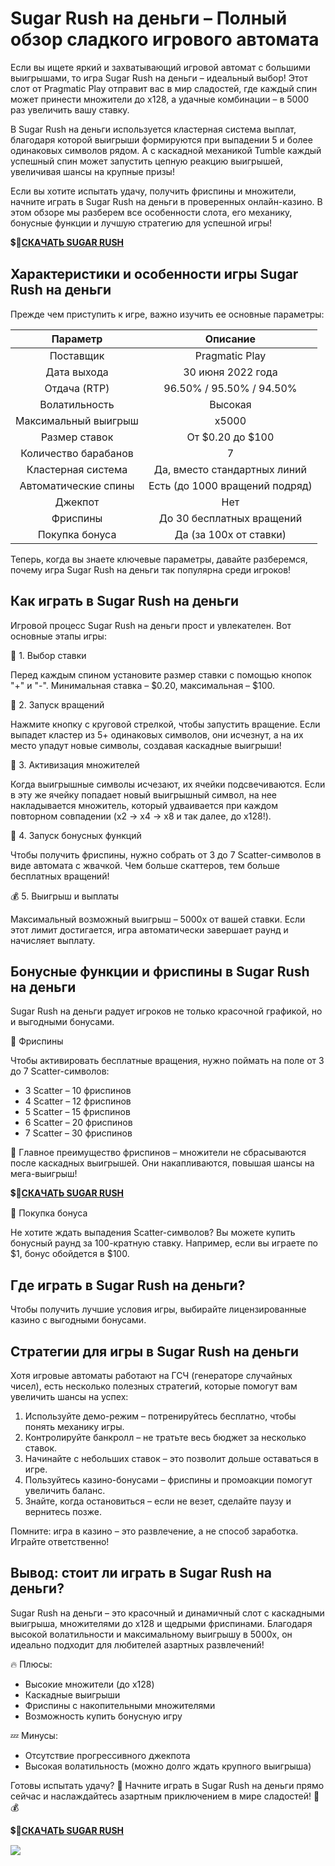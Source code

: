 # Sugar Rush на деньги – Полный обзор сладкого игрового автомата

Если вы ищете яркий и захватывающий игровой автомат с большими выигрышами, то игра Sugar Rush на деньги – идеальный выбор! Этот слот от Pragmatic Play отправит вас в мир сладостей, где каждый спин может принести множители до x128, а удачные комбинации – в 5000 раз увеличить вашу ставку.

В Sugar Rush на деньги используется кластерная система выплат, благодаря которой выигрыши формируются при выпадении 5 и более одинаковых символов рядом. А с каскадной механикой Tumble каждый успешный спин может запустить цепную реакцию выигрышей, увеличивая шансы на крупные призы!

Если вы хотите испытать удачу, получить фриспины и множители, начните играть в Sugar Rush на деньги в проверенных онлайн-казино. В этом обзоре мы разберем все особенности слота, его механику, бонусные функции и лучшую стратегию для успешной игры!

💲🎰[**СКАЧАТЬ SUGAR RUSH**](https://clck.ru/3FmEfx "**ИГРАТЬ В AVIATRIX**")

## Характеристики и особенности игры Sugar Rush на деньги

Прежде чем приступить к игре, важно изучить ее основные параметры:

|       Параметр       |            Описание            |
|:--------------------:|:------------------------------:|
|       Поставщик      |         Pragmatic Play         |
|      Дата выхода     |        30 июня 2022 года       |
|     Отдача (RTP)     |    96.50% / 95.50% / 94.50%    |
|     Волатильность    |             Высокая            |
| Максимальный выигрыш |              x5000             |
|     Размер ставок    |        От $0.20 до $100        |
| Количество барабанов |                7               |
|  Кластерная система  |  Да, вместо стандартных линий  |
| Автоматические спины | Есть (до 1000 вращений подряд) |
|        Джекпот       |               Нет              |
|       Фриспины       |    До 30 бесплатных вращений   |
|    Покупка бонуса    |     Да (за 100x от ставки)     |

Теперь, когда вы знаете ключевые параметры, давайте разберемся, почему игра Sugar Rush на деньги так популярна среди игроков!

## Как играть в Sugar Rush на деньги

Игровой процесс Sugar Rush на деньги прост и увлекателен. Вот основные этапы игры:

🎰 1. Выбор ставки

Перед каждым спином установите размер ставки с помощью кнопок "+" и "-". Минимальная ставка – $0.20, максимальная – $100.

🍭 2. Запуск вращений

Нажмите кнопку с круговой стрелкой, чтобы запустить вращение. Если выпадет кластер из 5+ одинаковых символов, они исчезнут, а на их место упадут новые символы, создавая каскадные выигрыши!

🍬 3. Активизация множителей

Когда выигрышные символы исчезают, их ячейки подсвечиваются. Если в эту же ячейку попадает новый выигрышный символ, на нее накладывается множитель, который удваивается при каждом повторном совпадении (x2 → x4 → x8 и так далее, до x128!).

🎡 4. Запуск бонусных функций

Чтобы получить фриспины, нужно собрать от 3 до 7 Scatter-символов в виде автомата с жвачкой. Чем больше скаттеров, тем больше бесплатных вращений!

💰 5. Выигрыш и выплаты

Максимальный возможный выигрыш – 5000x от вашей ставки. Если этот лимит достигается, игра автоматически завершает раунд и начисляет выплату.

## Бонусные функции и фриспины в Sugar Rush на деньги

Sugar Rush на деньги радует игроков не только красочной графикой, но и выгодными бонусами.

🎁 Фриспины

Чтобы активировать бесплатные вращения, нужно поймать на поле от 3 до 7 Scatter-символов:

- 3 Scatter – 10 фриспинов
- 4 Scatter – 12 фриспинов
- 5 Scatter – 15 фриспинов
- 6 Scatter – 20 фриспинов
- 7 Scatter – 30 фриспинов

🎯 Главное преимущество фриспинов – множители не сбрасываются после каскадных выигрышей. Они накапливаются, повышая шансы на мега-выигрыш!

💲🎰[**СКАЧАТЬ SUGAR RUSH**](https://clck.ru/3FmEfx "**ИГРАТЬ В AVIATRIX**")

🛒 Покупка бонуса

Не хотите ждать выпадения Scatter-символов? Вы можете купить бонусный раунд за 100-кратную ставку. Например, если вы играете по $1, бонус обойдется в $100.

## Где играть в Sugar Rush на деньги?

Чтобы получить лучшие условия игры, выбирайте лицензированные казино с выгодными бонусами.

## Стратегии для игры в Sugar Rush на деньги

Хотя игровые автоматы работают на ГСЧ (генераторе случайных чисел), есть несколько полезных стратегий, которые помогут вам увеличить шансы на успех:

1. Используйте демо-режим – потренируйтесь бесплатно, чтобы понять механику игры.
2. Контролируйте банкролл – не тратьте весь бюджет за несколько ставок.
3. Начинайте с небольших ставок – это позволит дольше оставаться в игре.
4. Пользуйтесь казино-бонусами – фриспины и промоакции помогут увеличить баланс.
5. Знайте, когда остановиться – если не везет, сделайте паузу и вернитесь позже.

Помните: игра в казино – это развлечение, а не способ заработка. Играйте ответственно!

## Вывод: стоит ли играть в Sugar Rush на деньги?

Sugar Rush на деньги – это красочный и динамичный слот с каскадными выигрыша, множителями до x128 и щедрыми фриспинами. Благодаря высокой волатильности и максимальному выигрышу в 5000x, он идеально подходит для любителей азартных развлечений!

🔥 Плюсы:

- Высокие множители (до x128)
- Каскадные выигрыши
- Фриспины с накопительными множителями
- Возможность купить бонусную игру

💤 Минусы:

- Отсутствие прогрессивного джекпота
- Высокая волатильность (можно долго ждать крупного выигрыша)

Готовы испытать удачу? 🎰 Начните играть в Sugar Rush на деньги прямо сейчас и наслаждайтесь азартным приключением в мире сладостей! 🍭💰

💲🎰[**СКАЧАТЬ SUGAR RUSH**](https://clck.ru/3FmEfx "**ИГРАТЬ В AVIATRIX**")

[![](https://i.ibb.co/nzygR9F/Sugar-Rush.jpg)](https://clck.ru/3FmEfx)
